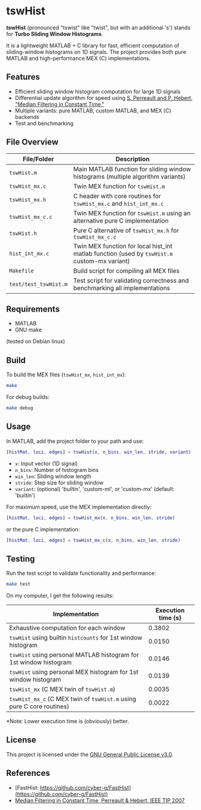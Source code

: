 # tswHist

**tswHist** (pronounced "tswist" like "twist", but with an additional 's') stands for **Turbo Sliding Window Histograms**.  

It is a lightweight MATLAB + C library for fast, efficient computation of sliding-window histograms on 1D signals. The project provides both pure MATLAB and high-performance MEX (C) implementations.

## Features

- Efficient sliding window histogram computation for large 1D signals
- Differential update algorithm for speed using [S. Perreault and P. Hebert, "Median Filtering in Constant Time,"](https://doi.org/10.1109/TIP.2007.902329)
- Multiple variants: pure MATLAB, custom MATLAB, and MEX (C) backends
- Test and benchmarking

## File Overview

| File/Folder               | Description                                                                                   |
|---------------------------|---------------------------------------------------------------------------------------------  |
| `tswHist.m`               | Main MATLAB function for sliding window histograms (multiple algorithm variants)              |
| `tswHist_mx.c`            | Twin MEX function for `tswHist.m`                                                             |
| `tswHist_mx.h`            | C header with core routines for `tswHist_mx.c` and `hist_int_mx.c`                            |
| `tswHist_mx_c.c`          | Twin MEX function for `tswHist.m` using an alternative pure C implementation                  |
| `tswHist.h`               | Pure C alternative of `tswHist_mx.h` for `tswHist_mx_c.c`                                     |
| `hist_int_mx.c`           | Twin MEX function for local hist_int matlab function (used by `tswHist.m` custom-mx variant)  |
| `Makefile`                | Build script for compiling all MEX files                                                      |
| `test/test_tswHist.m`     | Test script for validating correctness and benchmarking all implementations                   |

## Requirements

- MATLAB
- GNU make

(tested on Debian linux)

## Build

To build the MEX files (`tswHist_mx`, `hist_int_mx`):

```sh
make
```

For debug builds:
```sh
make debug
```

## Usage
In MATLAB, add the project folder to your path and use:

```matlab
[histMat, loci, edges] = tswHist(x, n_bins, win_len, stride, variant)
```

* `x`: Input vector (1D signal)
* `n_bins`: Number of histogram bins
* `win_len`: Sliding window length
* `stride`: Step size for sliding window
* `variant`: (optional) 'builtin', 'custom-ml', or 'custom-mx' (default: 'builtin')

For maximum speed, use the MEX implementation directly:

```matlab
[histMat, loci, edges] = tswHist_mx(x, n_bins, win_len, stride)
```

or the pure C implementation:

```matlab
[histMat, loci, edges] = tswHist_mx_c(x, n_bins, win_len, stride)
```

## Testing
Run the test script to validate functionality and performance:

```sh
make test
```

On my computer, I get the following results:

| Implementation                                                               | Execution time (s) |
|------------------------------------------------------------------------------|--------------------|
| Exhaustive computation for each window                                       | 0.3802             |
| `tswHist` using builtin `histcounts` for 1st window histogram                | 0.0150             |
| `tswHist` using personal MATLAB histogram for 1st window histogram           | 0.0146             |
| `tswHist` using personal MEX histogram for 1st window histogram              | 0.0139             |
| `tswHist_mx` (C MEX twin of `tswHist.m`)                                     | 0.0035             |
| `tswHist_mx_c` (C MEX twin of `tswHist.m` using pure C core routines)        | 0.0022             |

*Note: Lower execution time is (obviously) better.


## License

This project is licensed under the [GNU General Public License v3.0](LICENSE).

## References

- [FastHist: https://github.com/cyber-g/FastHist](https://github.com/cyber-g/FastHist)
- [Median Filtering in Constant Time, Perreault & Hebert, IEEE TIP 2007](https://doi.org/10.1109/TIP.2007.902329)